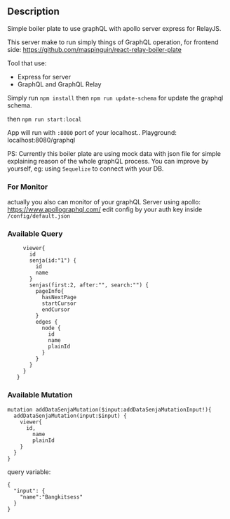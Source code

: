 ## **Description** ##
Simple boiler plate to use graphQL with apollo server express for RelayJS.

This server make to run simply things of GraphQL operation, for frontend side: https://github.com/maspinguin/react-relay-boiler-plate

Tool that use:
 - Express for server
 - GraphQL and GraphQL Relay

Simply run
``npm install``
then ``npm run update-schema``
for update the graphql schema.


then ``npm run start:local``

App will run with `:8080` port of your localhost..
Playground: localhost:8080/graphql


PS:
Currently this boiler plate are using mock data with json file for simple explaining reason of the whole graphQL process.
You can improve by yourself, eg: using `Sequelize` to connect with your DB.

### For Monitor ###
actually you also can monitor of your graphQL Server using apollo: https://www.apollographql.com/
edit config by your auth key inside `/config/default.json`


### Available Query ###
```{
     viewer{
       id
       senja(id:"1") {
         id
         name
       }
       senjas(first:2, after:"", search:"") {
         pageInfo{
           hasNextPage
           startCursor
           endCursor
         }
         edges {
           node {
             id
             name
             plainId
           }
         }
       }
     }
   }
```

### Available Mutation ###
```
mutation addDataSenjaMutation($input:addDataSenjaMutationInput!){
  addDataSenjaMutation(input:$input) {
    viewer{
      id,
    	name
    	plainId
    }
  }
}
```
query variable:
```
{
  "input": {
    "name":"Bangkitsess"
  }
}
```
